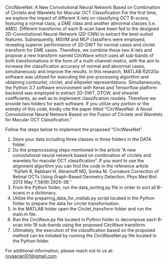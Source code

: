 CircWaveNet: A New Convolutional Neural Network Based on Combination of Circlets and Wavelets for Macular OCT Classification
For the first time, we explore the impact of different X-lets on classifying OCT B-scans, featuring a normal class, a DME class and another abnormal classes (i.e. AMD). Different transforms of each B-scan have been fed to the designed 2D-Convolutional-Neural-Network (2D-CNN) to extract the best-suited features. Subsequently, MSVM and MLP classifiers were employed, revealing superior performance of 2D-DWT for normal cases and circlet transform for DME cases. Therefore, we combine these two X-lets and propose a new transform named CircWave which uses all sub-bands of both transformations in the form of a multi-channel-matrix, with the aim to increase the classification accuracy of normal and abnormal cases, simultaneously and improve the results. In this research, MATLAB R2020a software was utilized for executing the pre-processing algorithm and obtaining contourlet, circlet, and ellipselet representations. Simultaneously, the Python 3.7 software environment with Keras and Tensorflow platform backend was employed to extract 2D-DWT, DTCW, and shearlet coefficients, as well as to implement classification models. Therefore we provide two folders for each software. If you utilize any portion or the entirety of this code, kindly cite the paper titled "CircWaveNet: A Novel Convolutional Neural Network Based on the Fusion of Circlets and Wavelets for Macular OCT Classification."


Follow the steps below to implement the proposed "CircWaveNet".
1.	Store your data including three classes in three folders in the DATA folder.
2.	Do the preprocessing steps mentioned in the article “A new convolutional neural network based on combination of circlets and wavelets for macular OCT classification”. If you want to use the alignment algorithm you can find the code in the reference article “Kafieh R, Rabbani H, Abramoff MD, Sonka M. Curvature Correction of Retinal OCTs Using Graph-Based Geometry Detection. Phys Med Biol. 2013 May 7;58(9):2925–38.”
3.	From the Python folder, run the data_sorting.py file in order to sort all B-scans in a dictionary.
4.	Utilize the preparing_data_for_matlab.py script located in the Python folder to prepare the data for circlet transformation.
5.	In the MATLAB folder open the Circlet_transform folder and run the main.m file.
6.	Run the CircWave.py file located in Python folder to decompose each B-scan into 19 sub-bands using the proposed CircWave transform.
7.	Ultimately, the execution of the classification based on the proposed method can be initiated by running the CircWaveNet.py file located in the Python folder.

For additional information, please reach out to us at: royaarian101@gmail.com. 
